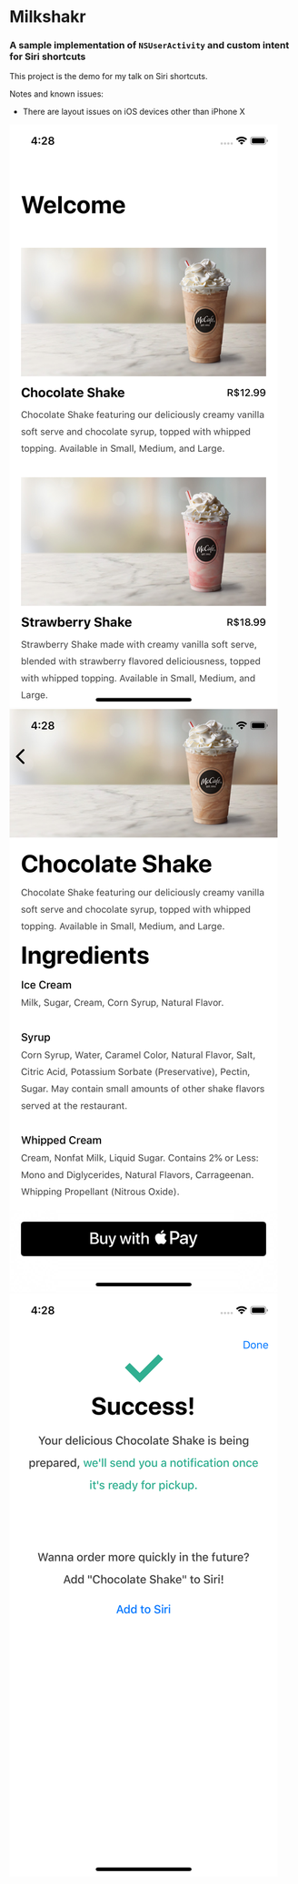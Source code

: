 # Milkshakr

### A sample implementation of `NSUserActivity` and custom intent for Siri shortcuts

This project is the demo for my talk on Siri shortcuts.

Notes and known issues:

- There are layout issues on iOS devices other than iPhone X


![](./Screenshots/screenshot1.png)
![](./Screenshots/screenshot2.png)
![](./Screenshots/screenshot3.png)